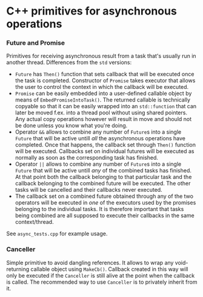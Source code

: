 # C++ primitives for asynchronous operations

### Future and Promise

Primitives for receiving asynchronous result from a task that's usually run in another thread. Differences from the `std` versions:
- `Future` has `Then()` function that sets callback that will be executed once the task is completed. Constructor of `Promise` takes executor that allows the user to control the context in which the callback will be executed.
- `Promise` can be easily embedded into a user-defined callable object by means of `EmbedPromiseIntoTask()`. The returned callable is technically copyable so that it can be easily wrapped into an `std::function` that can later be moved f.ex. into a thread pool without using shared pointers. Any actual copy operations however will result in move and should not be done unless you know what you're doing.
- Operator `&&` allows to combine any number of `Future`s into a single `Future` that will be active untill *all* the asynchronous operations have completed. Once that happens, the callback set through `Then()` function will be executed. Callbacks set on individual futures will be executed as normally as soon as the corresponding task has finished.
- Operator `||` allows to combine any number of  `Future`s into a single `Future` that will be active untill *any* of the combined tasks has finished. At that point both the callback belonging to that particular task and the callback belonging to the combined future will be executed. The other tasks will be cancelled and their callbacks never executed. 
- The callback set on a combined future obtained through any of the two operators will be executed in *one* of the executors used by the promises belonging to the individual tasks. It is therefore important that tasks being combined are all supposed to execute their callbacks in the same context/thread.

See `async_tests.cpp` for example usage.

### Canceller

Simple primitive to avoid dangling references. It allows to wrap any void-returning callable object using `MakeCb()`. Callback created in this way will only be executed if the `Canceller` is still alive at the point when the callback is called. The recommended way to use `Canceller` is to privately inherit from it.
